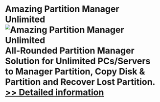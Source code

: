 # Amazing Partition Manager Unlimited<br />![Amazing Partition Manager Unlimited](https://mycommerce.akamaized.net/api/pimages/P300860085/BIG/300860085.PNG)<br />All-Rounded Partition Manager Solution for Unlimited PCs/Servers to Manager Partition, Copy Disk & Partition and Recover Lost Partition.<br />[>> Detailed information](https://secure.shareit.com/shareit/product.html?productid=300860085&affiliateid=200057808)